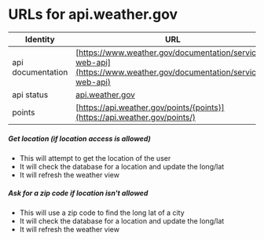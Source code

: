 
# URLs for api.weather.gov

|Identity | URL |
| ------ | ------ |
| api documentation | [https://www.weather.gov/documentation/services-web-api](https://www.weather.gov/documentation/services-web-api)|
| api status | [api.weather.gov](https://api.weather.gov) |
| points | [https://api.weather.gov/points/{points}](https://api.weather.gov/points/) |


#####  Get location (if location access is allowed)
* This will attempt to get the location of the user
* It will check the database for a location and update the long/lat
* It will refresh the weather view


##### Ask for a zip code if location isn't allowed
* This will use a zip code to find the long lat of a city
* It will check the database for a location and update the long/lat
* It will refresh the weather view

##### 